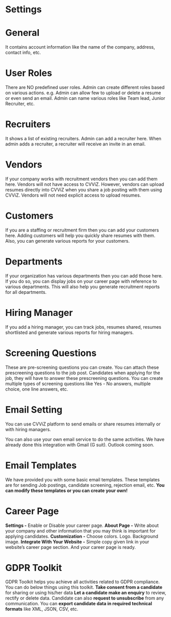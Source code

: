 # Settings


# General 
It contains account information like the name of the company, address, contact info, etc.

# User Roles 
There are NO predefined user roles. Admin can create different roles based on various actions. e.g. Admin can allow few to upload or delete a resume or even send an email. Admin can name various roles like Team lead, Junior Recruiter, etc.

# Recruiters 
 It shows a list of existing recruiters. Admin can add a recruiter here. When admin adds a recruiter, a recruiter will receive an invite in an email.

# Vendors 
 If your company works with recruitment vendors then you can add them here. Vendors will not have access to CVViZ. However, vendors can upload resumes directly into CVViZ when you share a job posting with them using CVViZ. Vendors will not need explicit access to upload resumes.

# Customers 
 If you are a staffing or recruitment firm then you can add your customers here. Adding customers will help you quickly share resumes with them. Also, you can generate various reports for your customers.

# Departments  
If your organization has various departments then you can add those here. If you do so, you can display jobs on your career page with reference to various departments. This will also help you generate recruitment reports for all departments.

# Hiring Manager 
 If you add a hiring manager, you can track jobs, resumes shared, resumes shortlisted and generate various reports for hiring managers.

# Screening Questions  
These are pre-screening questions you can create. You can attach these prescreening questions to the job post. Candidates when applying for the job, they will have to answer these prescreening questions. You can create multiple types of screening questions like Yes - No answers, multiple choice, one line answers, etc.

# Email Setting
You can use CVViZ platform to send emails or share resumes internally or with hiring managers. 

You can also use your own email service to do the same activities. We have already done this integration with Gmail (G suit). Outlook coming soon.

# Email Templates
We have provided you with some basic email templates. These templates are for sending Job postings, candidate screening, rejection email, etc. **You can modify these templates or you can create your own!**

# Career Page
**Settings -** Enable or Disable your career page. 
**About Page -** Write about your company and other information that you may think is important for applying candidates.
**Customization -** Choose colors. Logo. Background image. 
**Integrate With Your Website -** Simple copy given link in your website’s career page section. And your career page is ready.

# GDPR Toolkit
GDPR Toolkit helps you achieve all activities related to GDPR compliance. You can do below things using this toolkit.
**Take consent from a candidate** for sharing or using his/her data
**Let a candidate make an enquiry** to review, rectify or delete data. Candidate can also **request to unsubscribe** from any communication.
You can **export candidate data in required technical formats** like XML, JSON, CSV, etc.